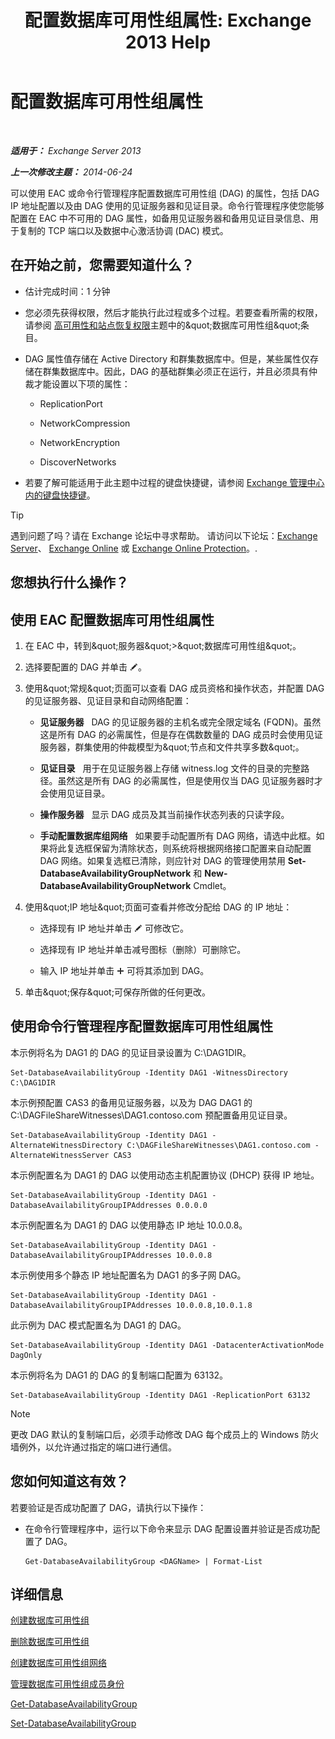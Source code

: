 ﻿---
title: '配置数据库可用性组属性: Exchange 2013 Help'
TOCTitle: 配置数据库可用性组属性
ms:assetid: 50daeac5-a16f-4362-a325-19e0fe25d59d
ms:mtpsurl: https://technet.microsoft.com/zh-cn/library/Dd297985(v=EXCHG.150)
ms:contentKeyID: 50490543
ms.date: 05/21/2018
mtps_version: v=EXCHG.150
ms.translationtype: MT
---

# 配置数据库可用性组属性

 

_**适用于：** Exchange Server 2013_

_**上一次修改主题：** 2014-06-24_

可以使用 EAC 或命令行管理程序配置数据库可用性组 (DAG) 的属性，包括 DAG IP 地址配置以及由 DAG 使用的见证服务器和见证目录。命令行管理程序使您能够配置在 EAC 中不可用的 DAG 属性，如备用见证服务器和备用见证目录信息、用于复制的 TCP 端口以及数据中心激活协调 (DAC) 模式。

## 在开始之前，您需要知道什么？

  - 估计完成时间：1 分钟

  - 您必须先获得权限，然后才能执行此过程或多个过程。若要查看所需的权限，请参阅 [高可用性和站点恢复权限](high-availability-and-site-resilience-permissions-exchange-2013-help.md)主题中的\&quot;数据库可用性组\&quot;条目。

  - DAG 属性值存储在 Active Directory 和群集数据库中。但是，某些属性仅存储在群集数据库中。因此，DAG 的基础群集必须正在运行，并且必须具有仲裁才能设置以下项的属性：
    
      - ReplicationPort
    
      - NetworkCompression
    
      - NetworkEncryption
    
      - DiscoverNetworks

  - 若要了解可能适用于此主题中过程的键盘快捷键，请参阅 [Exchange 管理中心内的键盘快捷键](keyboard-shortcuts-in-the-exchange-admin-center-exchange-online-protection-help.md)。

> [!tip]
> 遇到问题了吗？请在 Exchange 论坛中寻求帮助。 请访问以下论坛：<a href="https://go.microsoft.com/fwlink/p/?linkid=60612">Exchange Server</a>、 <a href="https://go.microsoft.com/fwlink/p/?linkid=267542">Exchange Online</a> 或 <a href="https://go.microsoft.com/fwlink/p/?linkid=285351">Exchange Online Protection</a>。.


## 您想执行什么操作？

## 使用 EAC 配置数据库可用性组属性

1.  在 EAC 中，转到\&quot;服务器\&quot;\>\&quot;数据库可用性组\&quot;。

2.  选择要配置的 DAG 并单击 ![编辑图标](images/Bb124582.6f53ccb2-1f13-4c02-bea0-30690e6ea71d(EXCHG.150).gif "编辑图标")。

3.  使用\&quot;常规\&quot;页面可以查看 DAG 成员资格和操作状态，并配置 DAG 的见证服务器、见证目录和自动网络配置：
    
      - **见证服务器**   DAG 的见证服务器的主机名或完全限定域名 (FQDN)。虽然这是所有 DAG 的必需属性，但是存在偶数数量的 DAG 成员时会使用见证服务器，群集使用的仲裁模型为\&quot;节点和文件共享多数\&quot;。
    
      - **见证目录**   用于在见证服务器上存储 witness.log 文件的目录的完整路径。虽然这是所有 DAG 的必需属性，但是使用仅当 DAG 见证服务器时才会使用见证目录。
    
      - **操作服务器**   显示 DAG 成员及其当前操作状态列表的只读字段。
    
      - **手动配置数据库组网络**   如果要手动配置所有 DAG 网络，请选中此框。如果将此复选框保留为清除状态，则系统将根据网络接口配置来自动配置 DAG 网络。如果复选框已清除，则应针对 DAG 的管理使用禁用 **Set-DatabaseAvailabilityGroupNetwork** 和 **New-DatabaseAvailabilityGroupNetwork** Cmdlet。

4.  使用\&quot;IP 地址\&quot;页面可查看并修改分配给 DAG 的 IP 地址：
    
      - 选择现有 IP 地址并单击 ![编辑图标](images/Bb124582.6f53ccb2-1f13-4c02-bea0-30690e6ea71d(EXCHG.150).gif "编辑图标") 可修改它。
    
      - 选择现有 IP 地址并单击减号图标（删除）可删除它。
    
      - 输入 IP 地址并单击 ![添加图标](images/JJ218640.c1e75329-d6d7-4073-a27d-498590bbb558(EXCHG.150).gif "添加图标") 可将其添加到 DAG。

5.  单击\&quot;保存\&quot;可保存所做的任何更改。

## 使用命令行管理程序配置数据库可用性组属性

本示例将名为 DAG1 的 DAG 的见证目录设置为 C:\\DAG1DIR。

    Set-DatabaseAvailabilityGroup -Identity DAG1 -WitnessDirectory C:\DAG1DIR

本示例预配置 CAS3 的备用见证服务器，以及为 DAG DAG1 的 C:\\DAGFileShareWitnesses\\DAG1.contoso.com 预配置备用见证目录。

    Set-DatabaseAvailabilityGroup -Identity DAG1 -AlternateWitnessDirectory C:\DAGFileShareWitnesses\DAG1.contoso.com -AlternateWitnessServer CAS3

本示例配置名为 DAG1 的 DAG 以使用动态主机配置协议 (DHCP) 获得 IP 地址。

    Set-DatabaseAvailabilityGroup -Identity DAG1 -DatabaseAvailabilityGroupIPAddresses 0.0.0.0

本示例配置名为 DAG1 的 DAG 以使用静态 IP 地址 10.0.0.8。

    Set-DatabaseAvailabilityGroup -Identity DAG1 -DatabaseAvailabilityGroupIPAddresses 10.0.0.8

本示例使用多个静态 IP 地址配置名为 DAG1 的多子网 DAG。

    Set-DatabaseAvailabilityGroup -Identity DAG1 -DatabaseAvailabilityGroupIPAddresses 10.0.0.8,10.0.1.8

此示例为 DAC 模式配置名为 DAG1 的 DAG。

    Set-DatabaseAvailabilityGroup -Identity DAG1 -DatacenterActivationMode DagOnly

本示例将名为 DAG1 的 DAG 的复制端口配置为 63132。

    Set-DatabaseAvailabilityGroup -Identity DAG1 -ReplicationPort 63132

> [!NOTE]
> 更改 DAG 默认的复制端口后，必须手动修改 DAG 每个成员上的 Windows 防火墙例外，以允许通过指定的端口进行通信。


## 您如何知道这有效？

若要验证是否成功配置了 DAG，请执行以下操作：

  - 在命令行管理程序中，运行以下命令来显示 DAG 配置设置并验证是否成功配置了 DAG。
    
        Get-DatabaseAvailabilityGroup <DAGName> | Format-List

## 详细信息

[创建数据库可用性组](create-a-database-availability-group-exchange-2013-help.md)

[删除数据库可用性组](remove-a-database-availability-group-exchange-2013-help.md)

[创建数据库可用性组网络](create-a-database-availability-group-network-exchange-2013-help.md)

[管理数据库可用性组成员身份](manage-database-availability-group-membership-exchange-2013-help.md)

[Get-DatabaseAvailabilityGroup](https://technet.microsoft.com/zh-cn/library/dd351226\(v=exchg.150\))

[Set-DatabaseAvailabilityGroup](https://technet.microsoft.com/zh-cn/library/dd297934\(v=exchg.150\))

